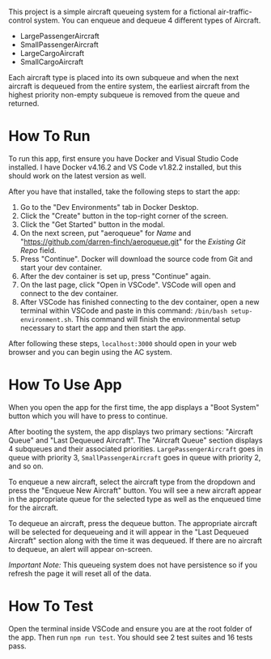This project is a simple aircraft queueing system for a fictional air-traffic-control system. You can enqueue and dequeue 4 different types of Aircraft.

-   LargePassengerAircraft
-   SmallPassengerAircraft
-   LargeCargoAircraft
-   SmallCargoAircraft

Each aircraft type is placed into its own subqueue and when the next aircraft is dequeued from the entire system, the earliest aircraft from the highest priority non-empty subqueue is removed from the queue and returned.

# How To Run

To run this app, first ensure you have Docker and Visual Studio Code installed. I have Docker v4.16.2 and VS Code v1.82.2 installed, but this should work on the latest version as well.

After you have that installed, take the following steps to start the app:

1. Go to the "Dev Environments" tab in Docker Desktop.
2. Click the "Create" button in the top-right corner of the screen.
3. Click the "Get Started" button in the modal.
4. On the next screen, put "aeroqueue" for _Name_ and "https://github.com/darren-finch/aeroqueue.git" for the _Existing Git Repo_ field.
5. Press "Continue". Docker will download the source code from Git and start your dev container.
6. After the dev container is set up, press "Continue" again.
7. On the last page, click "Open in VSCode". VSCode will open and connect to the dev container.
8. After VSCode has finished connecting to the dev container, open a new terminal within VSCode and paste in this command: `/bin/bash setup-environment.sh`. This command will finish the environmental setup necessary to start the app and then start the app.

After following these steps, `localhost:3000` should open in your web browser and you can begin using the AC system.

# How To Use App

When you open the app for the first time, the app displays a "Boot System" button which you will have to press to continue.

After booting the system, the app displays two primary sections: "Aircraft Queue" and "Last Dequeued Aircraft". The "Aircraft Queue" section displays 4 subqueues and their associated priorities. `LargePassengerAircraft` goes in queue with priority 3, `SmallPassengerAircraft` goes in queue with priority 2, and so on.

To enqueue a new aircraft, select the aircraft type from the dropdown and press the "Enqueue New Aircraft" button. You will see a new aircraft appear in the appropriate queue for the selected type as well as the enqueued time for the aircraft.

To dequeue an aircraft, press the dequeue button. The appropriate aircraft will be selected for dequeueing and it will appear in the "Last Dequeued Aircraft" section along with the time it was dequeued. If there are no aircraft to dequeue, an alert will appear on-screen.

_Important Note:_ This queueing system does not have persistence so if you refresh the page it will reset all of the data.

# How To Test

Open the terminal inside VSCode and ensure you are at the root folder of the app. Then run `npm run test`. You should see 2 test suites and 16 tests pass.
